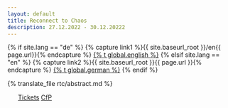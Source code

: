 ```yaml
---
layout: default
title: Reconnect to Chaos
description: 27.12.2022 - 30.12.20222
---
```

{% if site.lang == "de" %}
  {% capture link1 %}{{ site.baseurl_root }}/en{{ page.url}}{% endcapture %}
  <a href="{{ link1 }}" >{% t global.english %}</a>
{% elsif site.lang == "en" %}
  {% capture link2 %}{{ site.baseurl_root }}{{ page.url  }}{% endcapture %}
  <a href="{{ link2 }}" >{% t global.german %}</a>
{% endif %}
<!-- <h1>Reconnect to Chaos</h1>
<h2>27.12.2022 - 30.12.20222</h2> -->
<div>
    {% translate_file rtc/abstract.md %}
</div>
<ul>
  <a class="button button-75 center" role="button" href="https://tickets.ccc-p.org/rtc22/"><span class="text">Tickets</span></a>
  <a class="button button-75 center" role="button" href="https://cfp.ccc-p.org/rtc22/"><span class="text">CfP</span></a>
</ul>